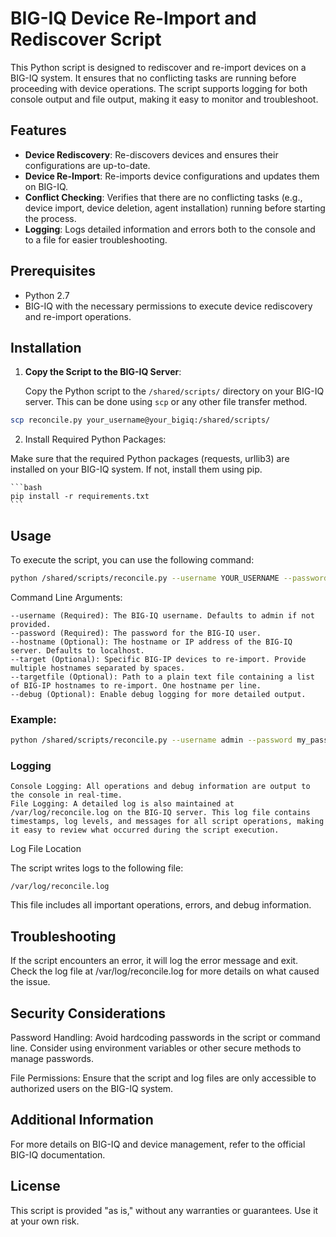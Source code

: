 # BIG-IQ Device Re-Import and Rediscover Script

This Python script is designed to rediscover and re-import devices on a BIG-IQ system. It ensures that no conflicting tasks are running before proceeding with device operations. The script supports logging for both console output and file output, making it easy to monitor and troubleshoot.

## Features

- **Device Rediscovery**: Re-discovers devices and ensures their configurations are up-to-date.
- **Device Re-Import**: Re-imports device configurations and updates them on BIG-IQ.
- **Conflict Checking**: Verifies that there are no conflicting tasks (e.g., device import, device deletion, agent installation) running before starting the process.
- **Logging**: Logs detailed information and errors both to the console and to a file for easier troubleshooting.

## Prerequisites

- Python 2.7
- BIG-IQ with the necessary permissions to execute device rediscovery and re-import operations.

## Installation

1. **Copy the Script to the BIG-IQ Server**:

   Copy the Python script to the `/shared/scripts/` directory on your BIG-IQ server. This can be done using `scp` or any other file transfer method.

  ```bash 
  scp reconcile.py your_username@your_bigiq:/shared/scripts/
  ```

2. Install Required Python Packages:

Make sure that the required Python packages (requests, urllib3) are installed on your BIG-IQ system. If not, install them using pip.

    ```bash
    pip install -r requirements.txt
    ```

## Usage

To execute the script, you can use the following command:

```bash
python /shared/scripts/reconcile.py --username YOUR_USERNAME --password YOUR_PASSWORD --hostname YOUR_BIGIQ_HOSTNAME --debug
```

Command Line Arguments:

    --username (Required): The BIG-IQ username. Defaults to admin if not provided.
    --password (Required): The password for the BIG-IQ user.
    --hostname (Optional): The hostname or IP address of the BIG-IQ server. Defaults to localhost.
    --target (Optional): Specific BIG-IP devices to re-import. Provide multiple hostnames separated by spaces.
    --targetfile (Optional): Path to a plain text file containing a list of BIG-IP hostnames to re-import. One hostname per line.
    --debug (Optional): Enable debug logging for more detailed output.

### Example:

```bash
python /shared/scripts/reconcile.py --username admin --password my_password --hostname bigiq.example.com --target device1.example.com device2.example.com --debug
```

### Logging

    Console Logging: All operations and debug information are output to the console in real-time.
    File Logging: A detailed log is also maintained at /var/log/reconcile.log on the BIG-IQ server. This log file contains timestamps, log levels, and messages for all script operations, making it easy to review what occurred during the script execution.

Log File Location

The script writes logs to the following file:

```text
/var/log/reconcile.log
```

This file includes all important operations, errors, and debug information.

## Troubleshooting

If the script encounters an error, it will log the error message and exit. Check the log file at /var/log/reconcile.log for more details on what caused the issue.

## Security Considerations

Password Handling: Avoid hardcoding passwords in the script or command line. Consider using environment variables or other secure methods to manage passwords.

File Permissions: Ensure that the script and log files are only accessible to authorized users on the BIG-IQ system.

## Additional Information

For more details on BIG-IQ and device management, refer to the official BIG-IQ documentation.

## License

This script is provided "as is," without any warranties or guarantees. Use it at your own risk.
